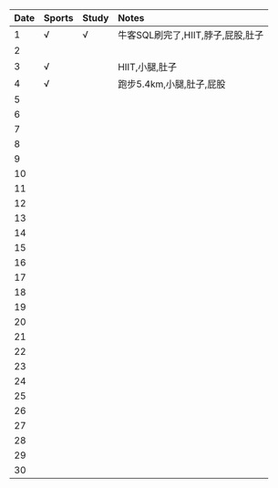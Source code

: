 Date|Sports|Study|Notes
:---------------|:---------------|:---------------|:---------------
1|√|√|牛客SQL刷完了,HIIT,脖子,屁股,肚子|
2| | | |
3|√| |HIIT,小腿,肚子|
4|√| |跑步5.4km,小腿,肚子,屁股|
5| | | |
6| | | |
7| | | |
8| | | |
9| | | |
10| | | |
11| | | |
12| | | |
13| | | |
14| | | |
15| | | |
16| | | |
17| | | |
18| | | |
19| | | |
20| | | |
21| | | |
22| | | |
23| | | |
24| | | |
25| | | |
26| | | |
27| | | |
28| | | |
29| | | |
30| | | |

